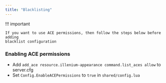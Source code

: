 ```yaml
---
title: "Blacklisting"
---
```


!!! important

    If you want to use ACE permissions, then follow the steps below before adding
    blacklist configuration

### Enabling ACE permissions

- Add `add_ace resource.illenium-appearance command.list_aces allow` to server.cfg
- Set `Config.EnableACEPermissions` to `true` in `shared/config.lua`
